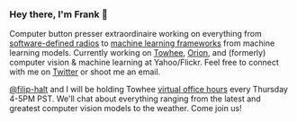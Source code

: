 ### Hey there, I'm Frank 👋

Computer button presser extraordinaire working on everything from [software-defined radios](https://github.com/fzliu/osdr-q10) to [machine learning frameworks](https://towhee.io) from machine learning models. Currently working on [Towhee](https://github.com/towhee-io/towhee), [Orion](https://github.com/OrionInnov), and (formerly) computer vision & machine learning at Yahoo/Flickr. Feel free to connect with me on [Twitter](https://twitter.com/fzliu) or shoot me an email.

[@filip-halt](https://github.com/filip-halt) and I will be holding Towhee [virtual office hours](https://t.co/rLulYjSqCg) every Thursday 4-5PM PST. We'll chat about everything ranging from the latest and greatest computer vision models to the weather. Come join us!

<!--
**fzliu/fzliu** is a ✨ _special_ ✨ repository because its `README.md` (this file) appears on your GitHub profile.

Here are some ideas to get you started:

- 🔭 I’m currently working on ...
- 🌱 I’m currently learning ...
- 👯 I’m looking to collaborate on ...
- 🤔 I’m looking for help with ...
- 💬 Ask me about ...
- 📫 How to reach me: ...
- 😄 Pronouns: ...
- ⚡ Fun fact: ...
-->
